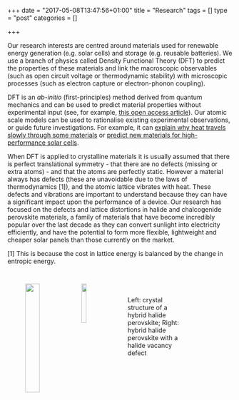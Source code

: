 +++
date = "2017-05-08T13:47:56+01:00"
title = "Research"
tags = []
type = "post"
categories = []

+++

Our research interests are centred around materials used for renewable energy generation (e.g. solar cells) and storage (e.g. reusable batteries).
We use a branch of physics called Density Functional Theory (DFT) to predict the properties of these materials and link the macroscopic observables (such as open circuit voltage or thermodynamic stability) with microscopic processes (such as electron capture or electron-phonon coupling). 

DFT is an *ab-initio* (first-principles) method derived from quantum mechanics and can be used to predict material properties without experimental input (see, for example, [this open access article](https://doi.org/10.1098/rsta.2013.0270)). Our atomic scale models can be used to rationalise existing experimental observations, or guide future investigations. For example, it can [explain why heat travels slowly through some materials](https://journals.aps.org/prb/abstract/10.1103/PhysRevB.94.220301) or [predict new materials for high-performance solar cells](https://pubs.rsc.org/en/content/articlehtml/2016/tc/c5tc04091d).

When DFT is applied to crystalline materials it is usually assumed that there is perfect translational symmetry - that there are no defects (missing or extra atoms) - and that the atoms are perfectly static. However a material always has defects (these are unavoidable due to the laws of thermodynamics [1]), and the atomic lattice vibrates with heat. These defects and vibrations are important to understand because they can have a significant impact upon the performance of a device. Our research has focused on the defects and lattice distortions in halide and chalcogenide perovskite materials, a family of materials that have become incredibly popular over the last decade as they can convert sunlight into electricity efficiently, and have the potential to form more flexible, lightweight and cheaper solar panels than those currently on the market.

[1] This is because the cost in lattice energy is balanced by the change in entropic energy. 

<figure style="width: 100%; float: left ; margin-top: 2em; margin-bottom: 2em">
<img src="../images/MAPI.png" style="width: 25%; float: left">
<img src="../images/MAPI_defect.png" style="width: 15%; float: left" >
<figcaption style="width: 25%; float: left; text-align: left;  margin-top: 2em; vertical-align: top; margin-left: 2em"> Left: crystal structure of a hybrid halide perovskite; Right: hybrid halide perovskite with a halide vacancy defect  </figcaption>
</figure>



